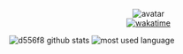 <div class="stats" align="center">

  ![avatar](https://avatars.githubusercontent.com/u/64972038?v=4)  
  [![wakatime](https://wakatime.com/badge/user/adedaa9e-0289-4145-ac9b-3ca20a1077a1.svg)](https://wakatime.com/@adedaa9e-0289-4145-ac9b-3ca20a1077a1)

</div>

<div>
  
  ![d556f8 github stats](https://github-readme-stats.vercel.app/api?username=juhyeonni&show_icons=true&theme=material-palenight&hide_border=true&bg_color=20232a&icon_color=E3E3E3A8&text_color=fff&title_color=918FE0&count_private=true&line_height=28)
  ![most used language](https://github-readme-stats.vercel.app/api/top-langs/?username=juhyeonni&hide=scss,css,html,blade&layout=compact&theme=material-palenight&hide_border=true&bg_color=20232a&icon_color=E3E3E3A8&text_color=fff&title_color=918FE0&count_private=true&langs_count=30&card_width=360)

</div>
  
